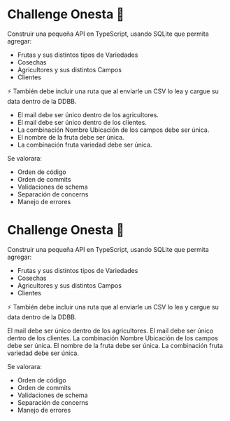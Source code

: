 # Challenge Onesta 🚀

Construir una pequeña API en TypeScript, usando SQLite que permita agregar:

- Frutas y sus distintos tipos de Variedades
- Cosechas
- Agricultores y sus distintos Campos
- Clientes

⚡️ También debe incluir una ruta que al enviarle un CSV lo lea y cargue su data dentro de la DDBB.

- El mail debe ser único dentro de los agricultores.
- El mail debe ser único dentro de los clientes.
- La combinación Nombre Ubicación de los campos debe ser única.
- El nombre de la fruta debe ser única.
- La combinación fruta variedad debe ser única.

Se valorara:

- Orden de código
- Orden de commits
- Validaciones de schema
- Separación de concerns
- Manejo de errores
# Challenge Onesta 🚀

Construir una pequeña API en TypeScript, usando SQLite que permita agregar:

- Frutas y sus distintos tipos de Variedades
- Cosechas
- Agricultores y sus distintos Campos
- Clientes

⚡️ También debe incluir una ruta que al enviarle un CSV lo lea y cargue su data dentro de la DDBB.

El mail debe ser único dentro de los agricultores.
El mail debe ser único dentro de los clientes.
La combinación Nombre Ubicación de los campos debe ser única.
El nombre de la fruta debe ser única.
La combinación fruta variedad debe ser única.

Se valorara:

- Orden de código
- Orden de commits
- Validaciones de schema
- Separación de concerns
- Manejo de errores
